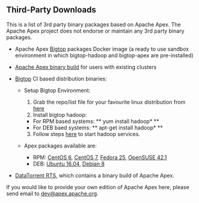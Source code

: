 ## Third-Party Downloads

This is a list of 3rd party binary packages based on Apache Apex. The Apache Apex project does not endorse or maintain any 3rd party binary packages.

- Apache Apex [Bigtop](http://bigtop.apache.org/) packages Docker image (a ready to use sandbox environment in which bigtop-hadoop and bigtop-apex are pre-installed)

- [Apache Apex binary build](https://github.com/atrato/apex-cli-package/releases/) for users with existing clusters

- [Bigtop](http://bigtop.apache.org/) CI based distribution binaries:
  - Setup Bigtop Environment:
    1. Grab the repo/list file for your favourite linux distribution from [here](http://www.apache.org/dist/bigtop/bigtop-1.1.0/repos/)
    2. Install bigtop hadoop:
      - For RPM based systems: ** yum install hadoop\* **
      - For DEB baed systems: ** apt-get install hadoop\* **
    3. Follow steps [here](https://cwiki.apache.org/confluence/display/BIGTOP/How+to+install+Hadoop+distribution+from+Bigtop+0.5.0#HowtoinstallHadoopdistributionfromBigtop0.5.0-RunningHadoop) to start hadoop services.

  - Apex packages available are:
    - RPM: [CentOS 6](https://ci.bigtop.apache.org/job/Bigtop-trunk-packages/COMPONENTS=apex,OS=centos-6/lastSuccessfulBuild/artifact/output/apex/apex-3.5.0-1.el6.src.rpm), [CentOS 7](https://ci.bigtop.apache.org/job/Bigtop-trunk-packages/COMPONENTS=apex,OS=centos-7/lastSuccessfulBuild/artifact/output/apex/apex-3.5.0-1.el7.centos.src.rpm), [Fedora 25](https://ci.bigtop.apache.org/job/Bigtop-trunk-packages/COMPONENTS=apex,OS=fedora-25/lastSuccessfulBuild/artifact/output/apex/apex-3.5.0-1.fc25.src.rpm), [OpenSUSE 42.1](https://ci.bigtop.apache.org/job/Bigtop-trunk-packages/COMPONENTS=apex,OS=opensuse-42.1/lastSuccessfulBuild/artifact/output/apex/apex-3.5.0-1.src.rpm) 
    - DEB: [Ubuntu 16.04](https://ci.bigtop.apache.org/job/Bigtop-trunk-packages/COMPONENTS=apex,OS=ubuntu-16.04/lastSuccessfulBuild/artifact/output/apex/apex_3.5.0-1_all.deb), [Debian 8](https://ci.bigtop.apache.org/job/Bigtop-trunk-packages/COMPONENTS=apex,OS=debian-8/lastSuccessfulBuild/artifact/output/apex/apex_3.5.0-1_all.deb)


- <a href="https://www.datatorrent.com/download/" rel="nofollow">DataTorrent RTS</a>, which contains a binary build of Apache Apex.

If you would like to provide your own edition of Apache Apex here, please send email to [dev@apex.apache.org](mailto:dev@apex.apache.org).

